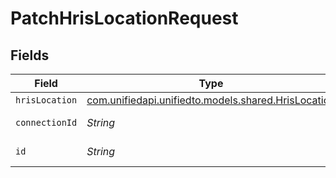 # PatchHrisLocationRequest


## Fields

| Field                                                                                      | Type                                                                                       | Required                                                                                   | Description                                                                                |
| ------------------------------------------------------------------------------------------ | ------------------------------------------------------------------------------------------ | ------------------------------------------------------------------------------------------ | ------------------------------------------------------------------------------------------ |
| `hrisLocation`                                                                             | [com.unifiedapi.unifiedto.models.shared.HrisLocation](../../models/shared/HrisLocation.md) | :heavy_minus_sign:                                                                         | N/A                                                                                        |
| `connectionId`                                                                             | *String*                                                                                   | :heavy_check_mark:                                                                         | ID of the connection                                                                       |
| `id`                                                                                       | *String*                                                                                   | :heavy_check_mark:                                                                         | ID of the Location                                                                         |